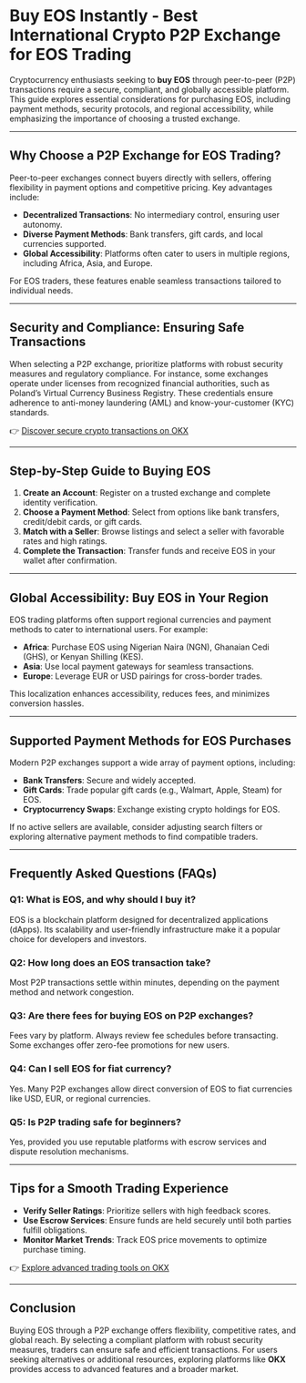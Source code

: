 # Buy EOS Instantly - Best International Crypto P2P Exchange for EOS Trading

Cryptocurrency enthusiasts seeking to **buy EOS** through peer-to-peer (P2P) transactions require a secure, compliant, and globally accessible platform. This guide explores essential considerations for purchasing EOS, including payment methods, security protocols, and regional accessibility, while emphasizing the importance of choosing a trusted exchange.

---

## Why Choose a P2P Exchange for EOS Trading?

Peer-to-peer exchanges connect buyers directly with sellers, offering flexibility in payment options and competitive pricing. Key advantages include:

- **Decentralized Transactions**: No intermediary control, ensuring user autonomy.
- **Diverse Payment Methods**: Bank transfers, gift cards, and local currencies supported.
- **Global Accessibility**: Platforms often cater to users in multiple regions, including Africa, Asia, and Europe.

For EOS traders, these features enable seamless transactions tailored to individual needs.

---

## Security and Compliance: Ensuring Safe Transactions

When selecting a P2P exchange, prioritize platforms with robust security measures and regulatory compliance. For instance, some exchanges operate under licenses from recognized financial authorities, such as Poland’s Virtual Currency Business Registry. These credentials ensure adherence to anti-money laundering (AML) and know-your-customer (KYC) standards.

👉 [Discover secure crypto transactions on OKX](https://bit.ly/okx-bonus)

---

## Step-by-Step Guide to Buying EOS

1. **Create an Account**: Register on a trusted exchange and complete identity verification.
2. **Choose a Payment Method**: Select from options like bank transfers, credit/debit cards, or gift cards.
3. **Match with a Seller**: Browse listings and select a seller with favorable rates and high ratings.
4. **Complete the Transaction**: Transfer funds and receive EOS in your wallet after confirmation.

---

## Global Accessibility: Buy EOS in Your Region

EOS trading platforms often support regional currencies and payment methods to cater to international users. For example:

- **Africa**: Purchase EOS using Nigerian Naira (NGN), Ghanaian Cedi (GHS), or Kenyan Shilling (KES).
- **Asia**: Use local payment gateways for seamless transactions.
- **Europe**: Leverage EUR or USD pairings for cross-border trades.

This localization enhances accessibility, reduces fees, and minimizes conversion hassles.

---

## Supported Payment Methods for EOS Purchases

Modern P2P exchanges support a wide array of payment options, including:

- **Bank Transfers**: Secure and widely accepted.
- **Gift Cards**: Trade popular gift cards (e.g., Walmart, Apple, Steam) for EOS.
- **Cryptocurrency Swaps**: Exchange existing crypto holdings for EOS.

If no active sellers are available, consider adjusting search filters or exploring alternative payment methods to find compatible traders.

---

## Frequently Asked Questions (FAQs)

### **Q1: What is EOS, and why should I buy it?**
EOS is a blockchain platform designed for decentralized applications (dApps). Its scalability and user-friendly infrastructure make it a popular choice for developers and investors.

### **Q2: How long does an EOS transaction take?**
Most P2P transactions settle within minutes, depending on the payment method and network congestion.

### **Q3: Are there fees for buying EOS on P2P exchanges?**
Fees vary by platform. Always review fee schedules before transacting. Some exchanges offer zero-fee promotions for new users.

### **Q4: Can I sell EOS for fiat currency?**
Yes. Many P2P exchanges allow direct conversion of EOS to fiat currencies like USD, EUR, or regional currencies.

### **Q5: Is P2P trading safe for beginners?**
Yes, provided you use reputable platforms with escrow services and dispute resolution mechanisms.

---

## Tips for a Smooth Trading Experience

- **Verify Seller Ratings**: Prioritize sellers with high feedback scores.
- **Use Escrow Services**: Ensure funds are held securely until both parties fulfill obligations.
- **Monitor Market Trends**: Track EOS price movements to optimize purchase timing.

👉 [Explore advanced trading tools on OKX](https://bit.ly/okx-bonus)

---

## Conclusion

Buying EOS through a P2P exchange offers flexibility, competitive rates, and global reach. By selecting a compliant platform with robust security measures, traders can ensure safe and efficient transactions. For users seeking alternatives or additional resources, exploring platforms like **OKX** provides access to advanced features and a broader market.
